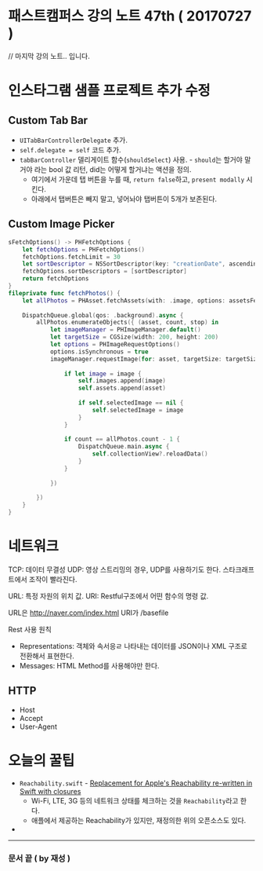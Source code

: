 # 패스트캠퍼스 강의 노트 47th ( 20170727 )

// 마지막 강의 노트.. 입니다.

# 인스타그램 샘플 프로젝트 추가 수정

## Custom Tab Bar
 - `UITabBarControllerDelegate` 추가.
 - `self.delegate = self` 코드 추가.
 - `tabBarController` 델리게이트 함수(`shouldSelect`) 사용. - `should`는 할거야 말거야 라는 bool 값 리턴, did는 어떻게 할거냐는 액션을 정의.
	 - 여기에서 가운데 탭 버튼을 누를 때, `return false`하고, `present modally` 시킨다.
	 - 아래에서 탭버튼은 빼지 말고, 넣어놔야 탭버튼이 5개가 보존된다.



## Custom Image Picker

```swift
sFetchOptions() -> PHFetchOptions {
    let fetchOptions = PHFetchOptions()
    fetchOptions.fetchLimit = 30
    let sortDescriptor = NSSortDescriptor(key: "creationDate", ascending: false)
    fetchOptions.sortDescriptors = [sortDescriptor]
    return fetchOptions
}
fileprivate func fetchPhotos() {
    let allPhotos = PHAsset.fetchAssets(with: .image, options: assetsFetchOptions())
    
    DispatchQueue.global(qos: .background).async {
        allPhotos.enumerateObjects({ (asset, count, stop) in
            let imageManager = PHImageManager.default()
            let targetSize = CGSize(width: 200, height: 200)
            let options = PHImageRequestOptions()
            options.isSynchronous = true
            imageManager.requestImage(for: asset, targetSize: targetSize, contentMode: .aspectFit, options: options, resultHandler: { (image, info) in
                
                if let image = image {
                    self.images.append(image)
                    self.assets.append(asset)
                    
                    if self.selectedImage == nil {
                        self.selectedImage = image
                    }
                }
                
                if count == allPhotos.count - 1 {
                    DispatchQueue.main.async {
                        self.collectionView?.reloadData()
                    }
                }
                
            })
            
        })
    }
}
```

# 네트워크

TCP: 데이터 무결성
UDP: 영상 스트리밍의 경우, UDP를 사용하기도 한다. 스타크래프트에서 조작이 빨라진다.

URL: 특정 자원의 위치 값.
URI: Restful구조에서 어떤 함수의 명령 값.

URL은 http://naver.com/index.html
URI가 /basefile

Rest 사용 원칙
 - Representations: 객체와 속서응ㄹ 나타내는 데이터를 JSON이나 XML 구조로 전환해서 표현한다.
 - Messages: HTML Method를 사용해야만 한다.

## HTTP
 - Host
 - Accept
 - User-Agent


# 오늘의 꿀팁
 - `Reachability.swift` - [Replacement for Apple's Reachability re-written in Swift with closures](https://github.com/ashleymills/Reachability.swift)
	 - Wi-Fi, LTE, 3G 등의 네트워크 상태를 체크하는 것을 `Reachability`라고 한다.
	 - 애플에서 제공하는 Reachability가 있지만, 재정의한 위의 오픈소스도 있다.
 - 

---
### 문서 끝 ( by 재성 )